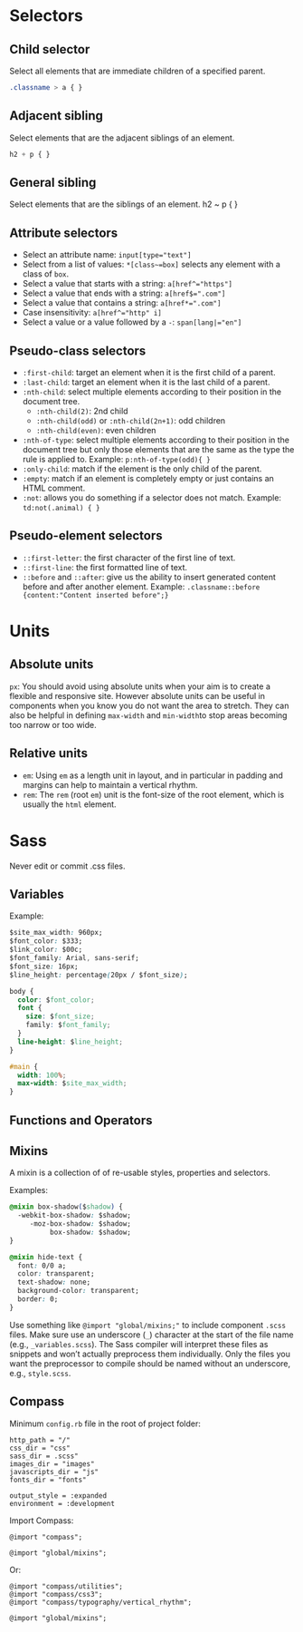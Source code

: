 # Selectors
## Child selector
Select all elements that are immediate children of a specified parent. 
```css
.classname > a { }
```

## Adjacent sibling
Select elements that are the adjacent siblings of an element.
```css
h2 + p { }
```

## General sibling
Select elements that are the siblings of an element.
h2 ~ p { }

## Attribute selectors
- Select an attribute name: `input[type="text"]`
- Select from a list of values: `*[class~=box]` selects any element with a class of `box`.
- Select a value that starts with a string: `a[href^="https"]`
- Select a value that ends with a string: `a[href$=".com"]`
- Select a value that contains a string: `a[href*=".com"]`
- Case insensitivity: `a[href^="http" i]`
- Select a value or a value followed by a `-`: `span[lang|="en"]`

## Pseudo-class selectors
- `:first-child`: target an element when it is the first child of a parent.
- `:last-child`: target an element when it is the last child of a parent. 
- `:nth-child`: select multiple elements according to their position in the document tree. 
	- `:nth-child(2)`: 2nd child
	- `:nth-child(odd)` or `:nth-child(2n+1)`: odd children
	- `:nth-child(even)`: even children
- `:nth-of-type`: select multiple elements according to their position in the document tree but only those elements that are the same as the type the rule is applied to. Example: `p:nth-of-type(odd){ }`
- `:only-child`: match if the element is the only child of the parent.
- `:empty`: match if an element is completely empty or just contains an HTML comment.
- `:not`: allows you do something if a selector does not match. Example: `td:not(.animal) { }`

## Pseudo-element selectors
- `::first-letter`: the first character of the first line of text.
- `::first-line`: the first formatted line of text.
- `::before` and `::after`: give us the ability to insert generated content before and after another element. Example: `.classname::before {content:"Content inserted before";}`

# Units
## Absolute units
`px`: You should avoid using absolute units when your aim is to create a flexible and responsive site. However absolute units can be useful in components when you know you do not want the area to stretch. They can also be helpful in defining `max-width` and `min-width`to stop areas becoming too narrow or too wide.

## Relative units
- `em`: Using `em` as a length unit in layout, and in particular in padding and margins can help to maintain a vertical rhythm.
- `rem`: The `rem` (root `em`) unit is the font-size of the root element, which is usually the `html` element.

# Sass
Never edit or commit .css files.
## Variables
Example: 
```css
$site_max_width: 960px;
$font_color: $333;
$link_color: $00c;
$font_family: Arial, sans-serif;
$font_size: 16px;
$line_height: percentage(20px / $font_size);

body {
  color: $font_color;
  font {
    size: $font_size;
    family: $font_family;
  }
  line-height: $line_height;
}

#main {
  width: 100%;
  max-width: $site_max_width;
}
```

## Functions and Operators

## Mixins
A mixin is a collection of of re-usable styles, properties and selectors.

Examples:
```css
@mixin box-shadow($shadow) {
  -webkit-box-shadow: $shadow;
     -moz-box-shadow: $shadow;
          box-shadow: $shadow;
}

@mixin hide-text {
  font: 0/0 a;
  color: transparent;
  text-shadow: none;
  background-color: transparent;
  border: 0;
}
```

Use something like `@import "global/mixins;"` to include component `.scss` files. Make sure use an underscore (`_`) character at the start of the file name (e.g., `_variables.scss`). The Sass compiler will interpret these files as snippets and won’t actually preprocess them individually. Only the files you want the preprocessor to compile should be named without an underscore, e.g., `style.scss`.

## Compass
Minimum `config.rb` file in the root of project folder:
```
http_path = "/"
css_dir = "css"
sass_dir = .scss"
images_dir = "images"
javascripts_dir = "js"
fonts_dir = "fonts"

output_style = :expanded
environment = :development
```

Import Compass:
```
@import "compass";

@import "global/mixins";
```
Or:
```
@import "compass/utilities";
@import "compass/css3";
@import "compass/typography/vertical_rhythm";

@import "global/mixins";
```

